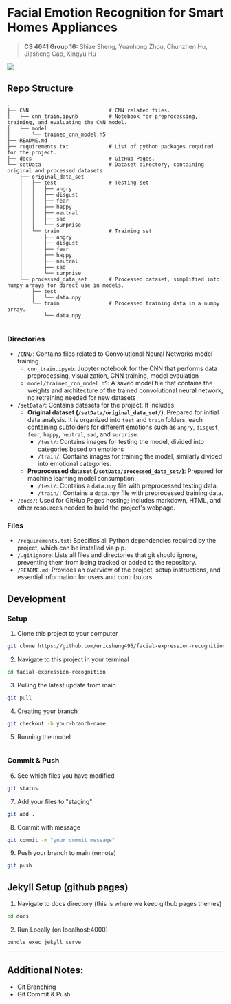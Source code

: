 # Facial Emotion Recognition for Smart Homes Appliances

> **CS 4641 Group 16:** Shize Sheng, Yuanhong Zhou, Chunzhen Hu, Jiasheng Cao, Xingyu Hu

<!--
[![NPM Version][npm-image]][npm-url]
[![Build Status][travis-image]][travis-url]
[![Downloads Stats][npm-downloads]][npm-url]
 -->
 

![](header.png)
<!--

## Installation

OS X & Linux:

```sh
npm install my-crazy-module --save
```

Windows:

```sh
edit autoexec.bat
```

## Usage example

A few motivating and useful examples of how your product can be used. Spice this up with code blocks and potentially more screenshots.

_For more examples and usage, please refer to the [Wiki][wiki]._
 -->
## Repo Structure

```
.
├── CNN                          # CNN related files.
│   ├── cnn_train.ipynb          # Notebook for preprocessing, training, and evaluating the CNN model.
│   └── model       
│       └── trained_cnn_model.h5 
├── README.md                   
├── requirements.txt             # List of python packages required for the project.
├── docs                         # GitHub Pages.
└── setData                      # Dataset directory, containing original and processed datasets.
    ├── original_data_set       
    │   ├── test                 # Testing set
    │   │   ├── angry
    │   │   ├── disgust
    │   │   ├── fear
    │   │   ├── happy
    │   │   ├── neutral
    │   │   ├── sad
    │   │   └── surprise
    │   └── train                # Training set
    │       ├── angry
    │       ├── disgust
    │       ├── fear
    │       ├── happy
    │       ├── neutral
    │       ├── sad
    │       └── surprise
    └── processed_data_set       # Processed dataset, simplified into numpy arrays for direct use in models.
        ├── test                
        │   └── data.npy
        └── train                # Processed training data in a numpy array.
            └── data.npy


```
        
### Directories
- `/CNN/`: Contains files related to Convolutional Neural Networks model training
  - `cnn_train.ipynb`: Jupyter notebook for the CNN that performs data preprocessing, visualization, CNN training, model evaulation
  - `model/trained_cnn_model.h5`: A saved model file that contains the weights and architecture of the trained convolutional neural network, no retraining needed for new datasets
- `/setData/`: Contains datasets for the project. It includes:
  - **Original dataset (`/setData/original_data_set/`)**: Prepared for initial data analysis. It is organized into `test` and `train` folders, each containing subfolders for different emotions such as `angry`, `disgust`, `fear`, `happy`, `neutral`, `sad`, and `surprise`.
    - `/test/`: Contains images for testing the model, divided into categories based on emotions
    - `/train/`: Contains images for training the model, similarly divided into emotional categories.
  - **Preprocessed dataset (`/setData/processed_data_set/`)**: Prepared for machine learning model consumption.
    - `/test/`: Contains a `data.npy` file with preprocessed testing data.
    - `/train/`: Contains a `data.npy` file with preprocessed training data.
- `/docs/`: Used for GitHub Pages hosting; includes markdown, HTML, and other resources needed to build the project's webpage.


### Files
- `/requirements.txt`: Specifies all Python dependencies required by the project, which can be installed via pip.
- `/.gitignore`: Lists all files and directories that git should ignore, preventing them from being tracked or added to the repository.
- `/README.md`: Provides an overview of the project, setup instructions, and essential information for users and contributors.

## Development

### Setup  

1. Clone this project to your computer

```sh
git clone https://github.com/ericsheng495/facial-expression-recognition.git
```

2. Navigate to this project in your terminal
```sh
cd facial-expression-recognition
```

3. Pulling the latest update from main
```sh
git pull 
```

4. Creating your branch
```sh
git checkout -b your-branch-name
```

5. Running the model
```sh

```

### Commit & Push 

6. See which files you have modified
```sh
git status
```

7. Add your files to "staging"
```sh
git add .
```

8. Commit with message
```sh
git commit -m "your commit message"
```

9. Push your branch to main (remote)
```sh
git push
```






## Jekyll Setup (github pages)

1. Navigate to docs directory (this is where we keep github pages themes)
```sh
cd docs
```
2. Run Locally (on localhost:4000)
```sh
bundle exec jekyll serve  
```

---
## Additional Notes:
- Git Branching
- Git Commit & Push



<!--
## Release History

- 0.2.1
  - CHANGE: Update docs (module code remains unchanged)
- 0.2.0
  - CHANGE: Remove `setDefaultXYZ()`
  - ADD: Add `init()`
- 0.1.1
  - FIX: Crash when calling `baz()` (Thanks @GenerousContributorName!)
- 0.1.0
  - The first proper release
  - CHANGE: Rename `foo()` to `bar()`
- 0.0.1
  - Work in progress
 -->
<!--
## Meta

Your Name – [@YourTwitter](https://twitter.com/dbader_org) – YourEmail@example.com

Distributed under the XYZ license. See `LICENSE` for more information.

[https://github.com/yourname/github-link](https://github.com/dbader/)
 -->
 <!--
## Contributing

1. Fork it (<https://github.com/yourname/yourproject/fork>)
2. Create your feature branch (`git checkout -b feature/fooBar`)
3. Commit your changes (`git commit -am 'Add some fooBar'`)
4. Push to the branch (`git push origin feature/fooBar`)
5. Create a new Pull Request
 -->

<!-- Markdown link & img dfn's -->

[npm-image]: https://img.shields.io/npm/v/datadog-metrics.svg?style=flat-square
[npm-url]: https://npmjs.org/package/datadog-metrics
[npm-downloads]: https://img.shields.io/npm/dm/datadog-metrics.svg?style=flat-square
[travis-image]: https://img.shields.io/travis/dbader/node-datadog-metrics/master.svg?style=flat-square
[travis-url]: https://travis-ci.org/dbader/node-datadog-metrics
[wiki]: https://github.com/yourname/yourproject/wiki
